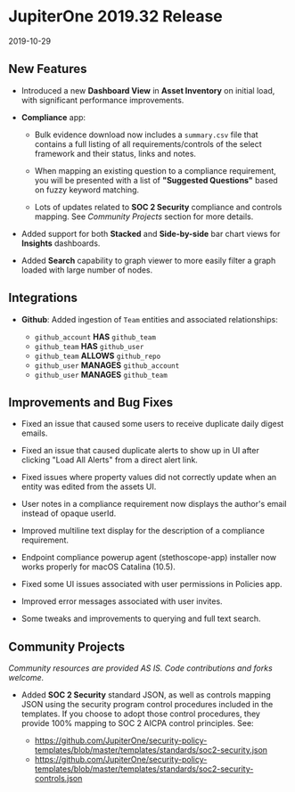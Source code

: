 # JupiterOne 2019.32 Release

2019-10-29

## New Features

- Introduced a new **Dashboard View** in **Asset Inventory** on initial load,
  with significant performance improvements.

- **Compliance** app:

  - Bulk evidence download now includes a `summary.csv` file that contains a
    full listing of all requirements/controls of the select framework and their
    status, links and notes.

  - When mapping an existing question to a compliance requirement, you will be
    presented with a list of **"Suggested Questions"** based on fuzzy keyword
    matching.

  - Lots of updates related to **SOC 2 Security** compliance and controls
    mapping. See _Community Projects_ section for more details.

- Added support for both **Stacked** and **Side-by-side** bar chart views for
  **Insights** dashboards.

- Added **Search** capability to graph viewer to more easily filter a graph
  loaded with large number of nodes.

## Integrations

- **Github**: Added ingestion of `Team` entities and associated relationships:

  - `github_account` **HAS** `github_team`
  - `github_team` **HAS** `github_user`
  - `github_team` **ALLOWS** `github_repo`
  - `github_user` **MANAGES** `github_account`
  - `github_user` **MANAGES** `github_team`

## Improvements and Bug Fixes

- Fixed an issue that caused some users to receive duplicate daily digest emails.

- Fixed an issue that caused duplicate alerts to show up in UI after clicking
  "Load All Alerts" from a direct alert link.

- Fixed issues where property values did not correctly update when an entity was
  edited from the assets UI.

- User notes in a compliance requirement now displays the author's email instead
  of opaque userId.

- Improved multiline text display for the description of a compliance requirement.

- Endpoint compliance powerup agent (stethoscope-app) installer now works
  properly for macOS Catalina (10.5).

- Fixed some UI issues associated with user permissions in Policies app.

- Improved error messages associated with user invites.

- Some tweaks and improvements to querying and full text search.

## Community Projects

_Community resources are provided AS IS. Code contributions and forks welcome._

- Added **SOC 2 Security** standard JSON, as well as controls mapping JSON using
  the security program control procedures included in the templates. If you
  choose to adopt those control procedures, they provide 100% mapping to SOC 2
  AICPA control principles. See:

  - <https://github.com/JupiterOne/security-policy-templates/blob/master/templates/standards/soc2-security.json>
  - <https://github.com/JupiterOne/security-policy-templates/blob/master/templates/standards/soc2-security-controls.json>
